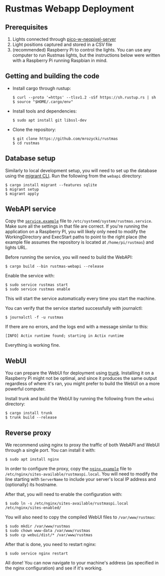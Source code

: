 Rustmas Webapp Deployment
=========================

Prerequisites
-------------

1. Lights connected through [pico-w-neopixel-server](http://github.com/krzmaz/pico-w-neopixel-server)
2. Light positions captured and stored in a CSV file
3. (recommended) Raspberry Pi to control the lights. You can use any computer to run Rustmas lights,
   but the instructions below were written with a Raspberry Pi running Raspbian in mind.

Getting and building the code
-----------------------------

* Install cargo through rustup:
  ```
  $ curl --proto '=https' --tlsv1.2 -sSf https://sh.rustup.rs | sh
  $ source "$HOME/.cargo/env"
  ```

* Install tools and dependencies:
  ```
  $ sudo apt install git libssl-dev
  ```

* Clone the repository:
  ```
  $ git clone https://github.com/mrozycki/rustmas
  $ cd rustmas
  ```

Database setup
--------------

Similarly to local development setup, you will need to set up the database using
the [migrant CLI](https://crates.io/crates/migrant). Run the following from the `webapi` directory:

```
$ cargo install migrant --features sqlite
$ migrant setup
$ migrant apply
```

WebAPI service
--------------

Copy the [`service.example`](deployment/service.example) file to `/etc/systemd/system/rustmas.service`.
Make sure all the settings in that file are correct. If you're running the application on
a Raspberry PI, you will likely only need to modify the WorkingDirectory and ExecStart paths to
point to the right place (the example file assumes the repository is located at `/home/pi/rustmas`)
and lights URL.

Before running the service, you will need to build the WebAPI:

```
$ cargo build --bin rustmas-webapi --release
```

Enable the service with:

```
$ sudo service rustmas start
$ sudo service rustmas enable
```

This will start the service automatically every time you start the machine.

You can verify that the service started successfully with journalctl:

```
$ journalctl -f -u rustmas
```

If there are no errors, and the logs end with a message similar to this:

```
[INFO] Actix runtime found; starting in Actix runtime
```

Everything is working fine.

WebUI
-----

You can prepare the WebUI for deployment using [trunk](http://trunkrs.dev). Installing it on
a Raspberry Pi might not be optimal, and since it produces the same output regardless of where
it's ran, you might prefer to build the WebUI on a more powerful computer.

Install trunk and build the WebUI by running the following from the `webui` directory:

```
$ cargo install trunk
$ trunk build --release
```

Reverse proxy
-------------

We recommend using nginx to proxy the traffic of both WebAPI and WebUI through a single port.
You can install it with:

```
$ sudo apt install nginx
```

In order to configure the proxy, copy the [`nginx.example`](deployment/nginx.example) file to
`/etc/nginx/sites-available/rustmaspi.local`. You will need to modify the line starting with
`ServerName` to include your server's local IP address and (optionally) its hostname.

After that, you will need to enable the configuration with:

```
$ sudo ln -s /etc/nginx/sites-available/rustmaspi.local /etc/nginx/sites-enabled/
```

You will also need to copy the compiled WebUI files to `/var/www/rustmas`:

```
$ sudo mkdir /var/www/rustmas
$ sudo chown www-data /var/www/rustmas
$ sudo cp webui/dist/* /var/www/rustmas
```

After that is done, you need to restart nginx:

```
$ sudo service nginx restart
```

All done! You can now navigate to your machine's address (as specified in the nginx configuration)
and see if it's working.
